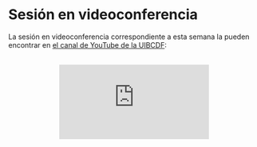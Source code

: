 # Sesión en videoconferencia

La sesión en videoconferencia correspondiente a esta semana la pueden encontrar en [el canal de
YouTube de la UIBCDF](https://www.youtube.com/@uibcdf):

<br>

<div align="center">
<iframe class="video-container" id="player" type="text/html"
src="https://www.youtube.com/embed/wN3vGXark7U?enablejsapi=1&origin=https://www.uibcdf.org"
frameborder="0">
</iframe>
</div>

<br>

